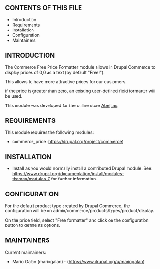 CONTENTS OF THIS FILE
---------------------
   
* Introduction
* Requirements
* Installation
* Configuration
* Maintainers
 
INTRODUCTION
------------
The Commerce Free Price Formatter module allows in Drupal Commerce to
display prices of 0,0 as a text (by default "Free!").

This allows to have more attractive prices for our customers.

If the price is greater than zero, an existing user-defined field formatter
will be used.

This module was developed for the online store [Abejitas](http://abejitas.org).

REQUIREMENTS
------------
This module requires the following modules:
* commerce_price (https://drupal.org/project/commerce)
 
INSTALLATION
------------
* Install as you would normally install a contributed Drupal module. See:
  https://www.drupal.org/documentation/install/modules-themes/modules-7
  for further information.
   
CONFIGURATION
-------------
For the default product type created by Drupal Commerce, the configuration will
be on admin/commerce/products/types/product/display.

On the price field, select "Free formatter" and click on the configuration
button to define its options.
   
MAINTAINERS
-----------
Current maintainers:
 * Mario Galan (mariogalan) - (https://www.drupal.org/u/mariogalan)
